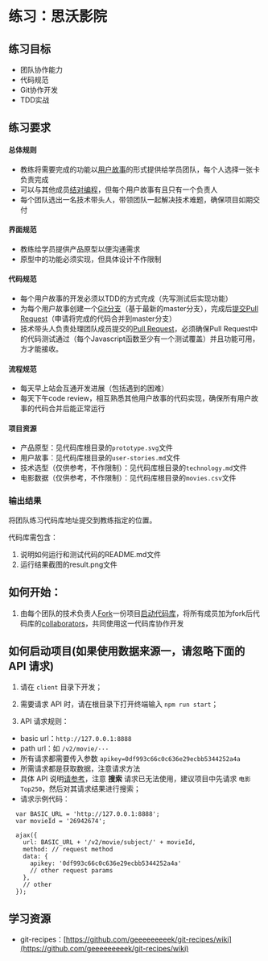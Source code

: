# 练习：思沃影院

## 练习目标

- 团队协作能力
- 代码规范
- Git协作开发
- TDD实战

## 练习要求

#### 总体规则

- 教练将需要完成的功能以[用户故事](http://www.cnblogs.com/henryhappier/archive/2011/02/23/1962617.html)的形式提供给学员团队，每个人选择一张卡负责完成
- 可以与其他成员[结对编程](http://www.infoq.com/cn/articles/introducing-pair-programming)，但每个用户故事有且只有一个负责人
- 每个团队选出一名技术带头人，带领团队一起解决技术难题，确保项目如期交付

#### 界面规范

- 教练给学员提供产品原型以便沟通需求
- 原型中的功能必须实现，但具体设计不作限制

#### 代码规范

- 每个用户故事的开发必须以TDD的方式完成（先写测试后实现功能）
- 为每个用户故事创建一个[Git分支](https://github.com/geeeeeeeeek/git-recipes/wiki/3.4-%E4%BD%BF%E7%94%A8%E5%88%86%E6%94%AF)（基于最新的master分支），完成后[提交Pull Request](https://github.com/geeeeeeeeek/git-recipes/wiki/3.3-%E5%88%9B%E5%BB%BA-Pull-Request)（申请将完成的代码合并到master分支）
- 技术带头人负责处理团队成员提交的[Pull Request](https://github.com/geeeeeeeeek/git-recipes/wiki/3.3-%E5%88%9B%E5%BB%BA-Pull-Request#john-%E6%8E%A5%E5%8F%97%E4%BA%86-pull-request)，必须确保Pull Request中的代码测试通过（每个Javascript函数至少有一个测试覆盖）并且功能可用，方才能接收。

#### 流程规范

- 每天早上站会互通开发进展（包括遇到的困难）
- 每天下午code review，相互熟悉其他用户故事的代码实现，确保所有用户故事的代码合并后能正常运行

#### 项目资源

- 产品原型：见代码库根目录的`prototype.svg`文件
- 用户故事：见代码库根目录的`user-stories.md`文件
- 技术选型（仅供参考，不作限制）：见代码库根目录的`technology.md`文件
- 电影数据（仅供参考，不作限制）：见代码库根目录的`movies.csv`文件

### 输出结果

将团队练习代码库地址提交到教练指定的位置。

代码库需包含：

1. 说明如何运行和测试代码的README.md文件
2. 运行结果截图的result.png文件

## 如何开始：

1. 由每个团队的技术负责人[Fork](https://github.com/geeeeeeeeek/git-recipes/wiki/3.3-%E5%88%9B%E5%BB%BA-Pull-Request#mary-fork%E4%BA%86%E5%AE%98%E6%96%B9%E9%A1%B9%E7%9B%AE)一份项目[启动代码库](https://github.com/TW-2020NCPT/tw-movie-theater.git)，将所有成员加为fork后代码库的[collaborators](https://github.com/waylau/github-help/blob/master/Adding%20collaborators%20to%20a%20personal%20repository%20%E6%B7%BB%E5%8A%A0%E5%90%88%E4%BD%9C%E8%80%85%E5%88%B0%E4%B8%AA%E4%BA%BA%E7%9A%84%E5%BA%93.md)，共同使用这一代码库协作开发

## 如何启动项目(如果使用数据来源一，请忽略下面的 API 请求)

1. 请在 `client` 目录下开发；

2. 需要请求 API 时，请在根目录下打开终端输入 `npm run start`；

3. API 请求规则：
  - basic url：`http://127.0.0.1:8888`
  - path url：如 `/v2/movie/···`
  - 所有请求都需要传入参数 `apikey=0df993c66c0c636e29ecbb5344252a4a`
  - 所需请求都是获取数据，注意请求方法
  - 具体 API 说明[请参考](https://www.kancloud.cn/movie/doubanapi/1012068)，注意 **搜索** 请求已无法使用，建议项目中先请求 `电影Top250`，然后对其请求结果进行搜索；
  - 请求示例代码：

  ```请求电影详情
    var BASIC_URL = 'http://127.0.0.1:8888';
    var movieId = '26942674';

    ajax({
      url: BASIC_URL + '/v2/movie/subject/' + movieId,
      method: // request method
      data: {
        apikey: '0df993c66c0c636e29ecbb5344252a4a'
        // other request params
      },
      // other 
    });
  ```

## 学习资源

- git-recipes：[https://github.com/geeeeeeeeek/git-recipes/wiki](https://github.com/geeeeeeeeek/git-recipes/wiki)